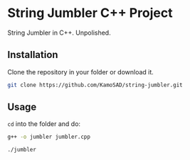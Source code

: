 # String Jumbler C++ Project

String Jumbler in C++. Unpolished.

## Installation

Clone the repository in your folder or download it.

```bash
git clone https://github.com/KamoSAD/string-jumbler.git
```

## Usage

`cd` into the folder and do:

```bash
g++ -o jumbler jumbler.cpp

./jumbler
```
